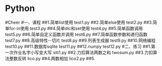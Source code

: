 # Python
#Cheer
#一、课程
##1.简单list使用 test1.py
##2.简单else使用 test2.py
##3.简单for-in使用 test3.py
##4.简单dic和set使用 test4.py
##5.简单函数调用 test5.py
##6.简单自定义函数并调用 test6.py
##7.简单函数参数和递归函数 test7.py
##8.高级特性--切片 test8.py
##9.列表生成器 test9.py
##10.网络编程 test10.py
##11.数据库sqlite test11.py
##12.numpy test12.py
#二、练习
##1.第一次作业名字小写变大写 xiti1.py
##2.力扣算法两数之和 twosum.py
##3.力扣算法整数反转 lico.py
##4.两数相加 lico2.py
##5.
